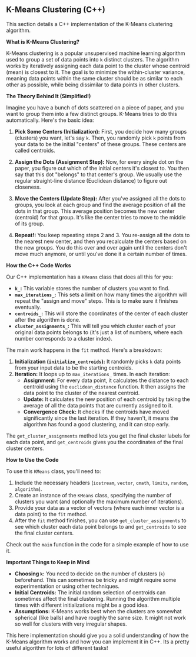 ## K-Means Clustering (C++)

This section details a C++ implementation of the K-Means clustering algorithm.

**What is K-Means Clustering?**

K-Means clustering is a popular unsupervised machine learning algorithm used to group a set of data points into `k` distinct clusters. The algorithm works by iteratively assigning each data point to the cluster whose centroid (mean) is closest to it. The goal is to minimize the within-cluster variance, meaning data points within the same cluster should be as similar to each other as possible, while being dissimilar to data points in other clusters.

**The Theory Behind It (Simplified!)**

Imagine you have a bunch of dots scattered on a piece of paper, and you want to group them into a few distinct groups. K-Means tries to do this automatically. Here's the basic idea:

1.  **Pick Some Centers (Initialization):** First, you decide how many groups (clusters) you want, let's say `k`. Then, you randomly pick `k` points from your data to be the initial "centers" of these groups. These centers are called centroids.

2.  **Assign the Dots (Assignment Step):** Now, for every single dot on the paper, you figure out which of the initial centers it's closest to. You then say that this dot "belongs" to that center's group. We usually use the regular straight-line distance (Euclidean distance) to figure out closeness.

3.  **Move the Centers (Update Step):** After you've assigned all the dots to groups, you look at each group and find the average position of all the dots in that group. This average position becomes the new center (centroid) for that group. It's like the center tries to move to the middle of its group.

4.  **Repeat!:** You keep repeating steps 2 and 3. You re-assign all the dots to the nearest new center, and then you recalculate the centers based on the new groups. You do this over and over again until the centers don't move much anymore, or until you've done it a certain number of times.

**How the C++ Code Works**

Our C++ implementation has a `KMeans` class that does all this for you:

* **`k_`:** This variable stores the number of clusters you want to find.
* **`max_iterations_`:** This sets a limit on how many times the algorithm will repeat the "assign and move" steps. This is to make sure it finishes eventually.
* **`centroids_`:** This will store the coordinates of the center of each cluster after the algorithm is done.
* **`cluster_assignments_`:** This will tell you which cluster each of your original data points belongs to (it's just a list of numbers, where each number corresponds to a cluster index).

The main work happens in the `fit` method. Here's a breakdown:

1.  **Initialization (`initialize_centroids`):** It randomly picks `k` data points from your input data to be the starting centroids.
2.  **Iteration:** It loops up to `max_iterations_` times. In each iteration:
    * **Assignment:** For every data point, it calculates the distance to each centroid using the `euclidean_distance` function. It then assigns the data point to the cluster of the nearest centroid.
    * **Update:** It calculates the new position of each centroid by taking the average of all the data points that are currently assigned to it.
    * **Convergence Check:** It checks if the centroids have moved significantly since the last iteration. If they haven't, it means the algorithm has found a good clustering, and it can stop early.

The `get_cluster_assignments` method lets you get the final cluster labels for each data point, and `get_centroids` gives you the coordinates of the final cluster centers.

**How to Use the Code**

To use this `KMeans` class, you'll need to:

1.  Include the necessary headers (`iostream`, `vector`, `cmath`, `limits`, `random`, `algorithm`).
2.  Create an instance of the `KMeans` class, specifying the number of clusters you want (and optionally the maximum number of iterations).
3.  Provide your data as a vector of vectors (where each inner vector is a data point) to the `fit` method.
4.  After the `fit` method finishes, you can use `get_cluster_assignments` to see which cluster each data point belongs to and `get_centroids` to see the final cluster centers.

Check out the `main` function in the code for a simple example of how to use it.

**Important Things to Keep in Mind**

* **Choosing `k`:** You need to decide on the number of clusters (`k`) beforehand. This can sometimes be tricky and might require some experimentation or using other techniques.
* **Initial Centroids:** The initial random selection of centroids can sometimes affect the final clustering. Running the algorithm multiple times with different initializations might be a good idea.
* **Assumptions:** K-Means works best when the clusters are somewhat spherical (like balls) and have roughly the same size. It might not work so well for clusters with very irregular shapes.

This here implementation should give you a solid understanding of how the K-Means algorithm works and how you can implement it in C++. Its a pretty useful algorithm for lots of different tasks!